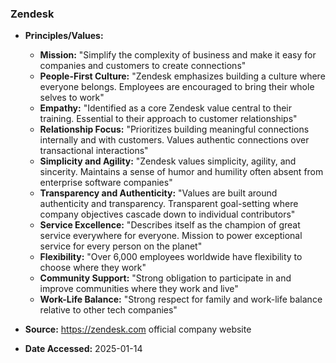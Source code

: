 ### Zendesk

- **Principles/Values:**
  - **Mission:** "Simplify the complexity of business and make it easy for companies and customers to create connections"
  - **People-First Culture:** "Zendesk emphasizes building a culture where everyone belongs. Employees are encouraged to bring their whole selves to work"
  - **Empathy:** "Identified as a core Zendesk value central to their training. Essential to their approach to customer relationships"
  - **Relationship Focus:** "Prioritizes building meaningful connections internally and with customers. Values authentic connections over transactional interactions"
  - **Simplicity and Agility:** "Zendesk values simplicity, agility, and sincerity. Maintains a sense of humor and humility often absent from enterprise software companies"
  - **Transparency and Authenticity:** "Values are built around authenticity and transparency. Transparent goal-setting where company objectives cascade down to individual contributors"
  - **Service Excellence:** "Describes itself as the champion of great service everywhere for everyone. Mission to power exceptional service for every person on the planet"
  - **Flexibility:** "Over 6,000 employees worldwide have flexibility to choose where they work"
  - **Community Support:** "Strong obligation to participate in and improve communities where they work and live"
  - **Work-Life Balance:** "Strong respect for family and work-life balance relative to other tech companies"

- **Source:** https://zendesk.com official company website
- **Date Accessed:** 2025-01-14